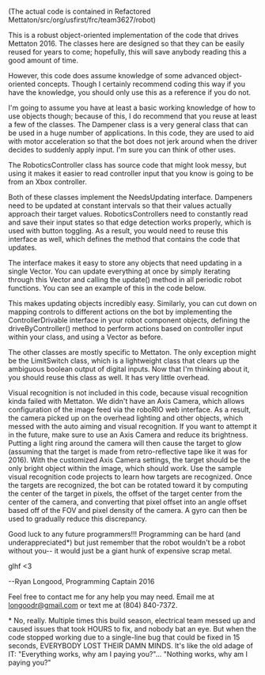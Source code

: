 (The actual code is contained in Refactored Mettaton/src/org/usfirst/frc/team3627/robot)

This is a robust object-oriented implementation of the code that drives Mettaton 2016. The classes here are designed so that they can be easily reused for years to come; hopefully, this will save anybody reading this a good amount of time.

However, this code does assume knowledge of some advanced object-oriented concepts. Though I certainly recommend coding this way if you have the knowledge, you should only use this as a reference if you do not.

I'm going to assume you have at least a basic working knowledge of how to use objects though; because of this, I do recommend that you reuse at least a few of the classes. The Dampener class is a very general class that can be used in a huge number of applications. In this code, they are used to aid with motor acceleration so that the bot does not jerk around when the driver decides to suddenly apply input. I'm sure you can think of other uses.

The RoboticsController class has source code that might look messy, but using it makes it easier to read controller input that you know is going to be from an Xbox controller.

Both of these classes implement the NeedsUpdating interface. Dampeners need to be updated at constant intervals so that their values actually approach their target values. RoboticsControllers need to constantly read and save their input states so that edge detection works properly, which is used with button toggling. As a result, you would need to reuse this interface as well, which defines the method that contains the code that updates.

The interface makes it easy to store any objects that need updating in a single Vector. You can update everything at once by simply iterating through this Vector and calling the update() method in all periodic robot functions. You can see an example of this in the code below.

This makes updating objects incredibly easy. Similarly, you can cut down on mapping controls to different actions on the bot by implementing the ControllerDrivable interface in your robot component objects, defining the driveByController() method to perform actions based on controller input within your class, and using a Vector as before.

The other classes are mostly specific to Mettaton. The only exception might be the LimitSwitch class, which is a lightweight class that clears up the ambiguous boolean output of digital inputs. Now that I'm thinking about it, you should reuse this class as well. It has very little overhead.

Visual recognition is not included in this code, because visual recognition kinda failed with Mettaton. We didn't have an Axis Camera, which allows configuration of the image feed via the roboRIO web interface. As a result, the camera picked up on the overhead lighting and other objects, which messed with the auto aiming and visual recognition. If you want to attempt it in the future, make sure to use an Axis Camera and reduce its brightness. Putting a light ring around the camera will then cause the target to glow (assuming that the target is made from retro-reflective tape like it was for 2016). With the customized Axis Camera settings, the target should be the only bright object within the image, which should work. Use the sample visual recognition code projects to learn how targets are recognized. Once the targets are recognized, the bot can be rotated toward it by computing the center of the target in pixels, the offset of the target center from the center of the camera, and converting that pixel offset into an angle offset based off of the FOV and pixel density of the camera. A gyro can then be used to gradually reduce this discrepancy.

 Good luck to any future programmers!!! Programming can be hard (and underappreciated*) but just remember that the robot wouldn't be a robot without you-- it would just be a giant hunk of expensive scrap metal.

glhf <3



--Ryan Longood, Programming Captain 2016 

Feel free to contact me for any help you may need. Email me at longoodr@gmail.com or text me at (804) 840-7372.







\* No, really. Multiple times this build season, electrical team messed up and caused issues that took HOURS to fix, and nobody bat an eye. But when the code stopped working due to a single-line bug that could be fixed in 15 seconds, EVERYBODY LOST THEIR DAMN MINDS. It's like the old adage of IT: "Everything works, why am I paying you?"... "Nothing works, why am I paying you?"
